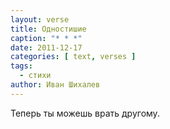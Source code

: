 ```yaml
---
layout: verse
title: Одностишие
caption: "* * *"
date: 2011-12-17
categories: [ text, verses ]
tags:
  - стихи
author: Иван Шихалев
---
```

Теперь ты можешь врать другому.
